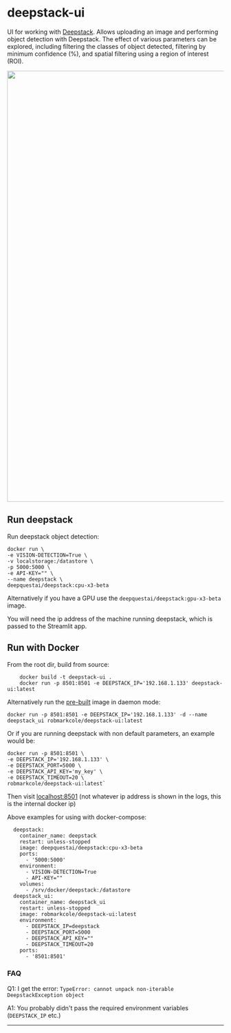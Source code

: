 # deepstack-ui
UI for working with [Deepstack](https://python.deepstack.cc/). Allows uploading an image and performing object detection with Deepstack. The effect of various parameters can be explored, including filtering the classes of object detected, filtering by minimum confidence (%), and spatial filtering using a region of interest (ROI).

<p align="center">
<img src="https://github.com/robmarkcole/deepstack-ui/blob/master/usage.png" width="1000">
</p>

## Run deepstack
Run deepstack object detection:

```
docker run \
-e VISION-DETECTION=True \
-v localstorage:/datastore \
-p 5000:5000 \
-e API-KEY="" \
--name deepstack \
deepquestai/deepstack:cpu-x3-beta
```
Alternatively if you have a GPU use the `deepquestai/deepstack:gpu-x3-beta` image.

You will need the ip address of the machine running deepstack, which is passed to the Streamlit app.

## Run with Docker
From the root dir, build from source:
```
    docker build -t deepstack-ui .
    docker run -p 8501:8501 -e DEEPSTACK_IP='192.168.1.133' deepstack-ui:latest
```

Alternatively run the [pre-built](https://hub.docker.com/repository/docker/robmarkcole/deepstack-ui) image in daemon mode:
```
docker run -p 8501:8501 -e DEEPSTACK_IP='192.168.1.133' -d --name deepstack_ui robmarkcole/deepstack-ui:latest
```
Or if you are running deepstack with non default parameters, an example would be:
```
docker run -p 8501:8501 \
-e DEEPSTACK_IP='192.168.1.133' \
-e DEEPSTACK_PORT=5000 \
-e DEEPSTACK_API_KEY='my_key' \
-e DEEPSTACK_TIMEOUT=20 \
robmarkcole/deepstack-ui:latest`
```

Then visit [localhost:8501](http://localhost:8501/) (not whatever ip address is shown in the logs, this is the internal docker ip)

Above examples for using with docker-compose:
```
  deepstack:
    container_name: deepstack
    restart: unless-stopped
    image: deepquestai/deepstack:cpu-x3-beta
    ports:
      - '5000:5000'
    environment:
      - VISION-DETECTION=True
      - API-KEY=""
    volumes:
      - /srv/docker/deepstack:/datastore
  deepstack_ui:
    container_name: deepstack_ui
    restart: unless-stopped
    image: robmarkcole/deepstack-ui:latest
    environment: 
      - DEEPSTACK_IP=deepstack
      - DEEPSTACK_PORT=5000
      - DEEPSTACK_API_KEY=""
      - DEEPSTACK_TIMEOUT=20
    ports:
      - '8501:8501'
```

### FAQ
Q1: I get the error: `TypeError: cannot unpack non-iterable DeepstackException object`

A1: You probably didn't pass the required environment variables (`DEEPSTACK_IP` etc.)

------
